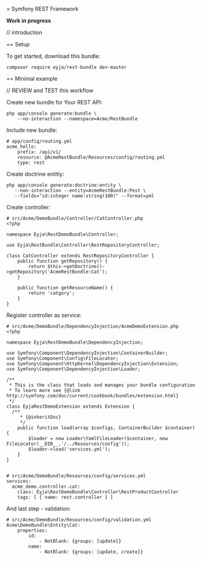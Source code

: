 = Symfony REST Framework

**Work in progress**

// introduction

== Setup

To get started, download this bundle:

    composer require eyja/rest-bundle dev-master

== Minimal example

// REVIEW and TEST this workflow

Create new bundle for Your REST API:

    php app/console generate:bundle \
        --no-interaction --namespace=Acme/RestBundle

Include new bundle:
  
    # app/config/routing.yml
    acme_hello:
        prefix: /api/v1/
        resource: @AcmeRestBundle/Resources/config/routing.yml
        type: rest

Create doctrine entitiy:

    php app/console generate:doctrine:entity \
       --non-interaction --entity=AcmeRestBundle:Post \
       --fields="id:integer name:string(100)" --format=yml

Create controller:

    # src/Acme/DemoBundle/Controller/CatController.php
    <?php

    namespace Eyja\RestDemoBundle\Controller;

    use Eyja\RestBundle\Controller\RestRepositoryController;

    class CatController extends RestRepositoryController {
        public function getRepository() {
            return $this->getDoctrine()->getRepository('AcmeRestBundle:Cat');
        }

        public function getResourceName() {
            return 'catgory';
        }
    }

Register controller as service:

```
# src/Acme/DemoBundle/DependencyInjection/AcmeDemoExtension.php
<?php

namespace Eyja\RestDemoBundle\DependencyInjection;

use Symfony\Component\DependencyInjection\ContainerBuilder;
use Symfony\Component\Config\FileLocator;
use Symfony\Component\HttpKernel\DependencyInjection\Extension;
use Symfony\Component\DependencyInjection\Loader;

/**
 * This is the class that loads and manages your bundle configuration
 * To learn more see {@link http://symfony.com/doc/current/cookbook/bundles/extension.html}
 */
class EyjaRestDemoExtension extends Extension {
  /**
	 * {@inheritDoc}
	 */
	public function load(array $configs, ContainerBuilder $container) {
		$loader = new Loader\YamlFileLoader($container, new FileLocator(__DIR__.'/../Resources/config'));
		$loader->load('services.yml');
	}
}


# src/Acme/DemoBundle/Resources/config/services.yml
services:
  acme_demo.controller.cat:
    class: Eyja\RestDemoBundle\Controller\RestProductController
    tags: [ { name: rest.controller } ]
```

And last step - validation:

```
# src/Acme/DemoBundle/Resources/config/validation.yml
Acme\DemoBundle\Entity\Cat:
    properties:
        id:
            - NotBlank: {groups: [update]}
        name:
            - NotBlank: {groups: [update, create]}
```
